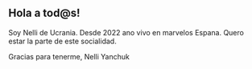 ## Hola a tod@s!

Soy Nelli de Ucrania. 
Desde 2022 ano vivo en marvelos Espana.
Quero estar la parte de este socialidad. 

Gracias para tenerme,
Nelli Yanchuk

